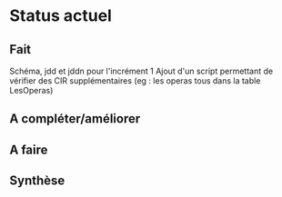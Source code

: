 Status actuel
=============

Fait
----
Schéma, jdd et jddn pour l'incrément 1
Ajout d'un script permettant de vérifier des CIR supplémentaires (eg : les operas tous dans la table LesOperas)


A compléter/améliorer
---------------------


A faire
-------


Synthèse
--------



